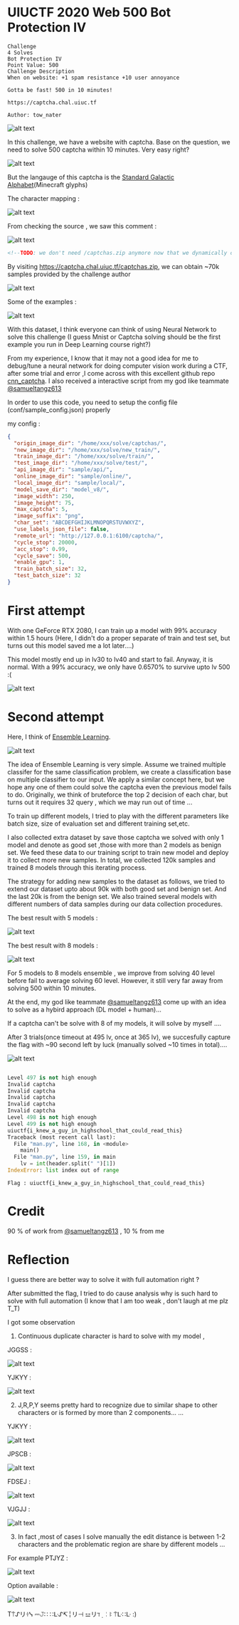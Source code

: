 # UIUCTF 2020 Web 500 Bot Protection IV

```
Challenge
4 Solves
Bot Protection IV
Point Value: 500
Challenge Description
When on website: +1 spam resistance +10 user annoyance

Gotta be fast! 500 in 10 minutes!

https://captcha.chal.uiuc.tf

Author: tow_nater

```

![alt text](chall.jpg)

In this challenge, we have a website with captcha. Base on the question, we need to solve 500 captcha within 10 minutes. Very easy right? 

![alt text](mainpage.jpg)

But the langauge of this captcha is the [Standard Galactic Alphabet](https://minecraft.gamepedia.com/Enchanting_Table#Standard_Galactic_Alphabet)(Minecraft glyphs)

The character mapping : 

![alt text](charset.jpg)

From checking the source , we saw this comment : 

![alt text](comment.jpg)


```html
<!--TODO: we don't need /captchas.zip anymore now that we dynamically create captchas. We should delete this file.-->
```

By visiting https://captcha.chal.uiuc.tf/captchas.zip, we can obtain ~70k samples provided by the challenge author 

![alt text](unzip.jpg)


Some of the examples : 

![alt text](UZNXF_54629.png)

With this dataset, I think everyone can think of using Neural Network to solve this challenge (I guess Mnist or Captcha solving should be the first example you run in Deep Learning course right?)

From my experience, I know that it may not a good idea for me to debug/tune a neural network for doing computer vision work during a CTF, after some trial and error ,I come across with this excellent github repo [cnn_captcha](https://github.com/nickliqian/cnn_captcha). I also received a interactive script from my god like teammate [@samueltangz613](https://twitter.com/samueltangz613)

In order to use this code, you need to setup the config file (conf/sample_config.json) properly 

my config : 

```json
{
  "origin_image_dir": "/home/xxx/solve/captchas/",
  "new_image_dir": "/home/xxx/solve/new_train/",
  "train_image_dir": "/home/xxx/solve/train/",
  "test_image_dir": "/home/xxx/solve/test/",
  "api_image_dir": "sample/api/",
  "online_image_dir": "sample/online/",
  "local_image_dir": "sample/local/",
  "model_save_dir": "model_v8/",
  "image_width": 250,
  "image_height": 75,
  "max_captcha": 5,
  "image_suffix": "png",
  "char_set": "ABCDEFGHIJKLMNOPQRSTUVWXYZ",
  "use_labels_json_file": false,
  "remote_url": "http://127.0.0.1:6100/captcha/",
  "cycle_stop": 20000,
  "acc_stop": 0.99,
  "cycle_save": 500,
  "enable_gpu": 1,
  "train_batch_size": 32,
  "test_batch_size": 32
}


```

# First attempt 

With one GeForce RTX 2080, I can train up a model with 99% accuracy within 1.5 hours (Here, I didn't do a proper separate of train and test set, but turns out this model saved me a lot later....) 

This model mostly end up in lv30 to lv40 and start to fail. Anyway, it is normal. With a 99% accuracy, we only have 0.6570% to survive upto lv 500 :( 

![alt text](model1.jpg)


# Second attempt 

Here, I think of [Ensemble Learning](https://en.wikipedia.org/wiki/Ensemble_learning). 

![alt text](ensemble_learning.jpg)

The idea of Ensemble Learning is very simple. Assume we trained multiple classifer for the same classification problem, we create a classification base on multiple classifier to our input. We apply a similar concept here, but we hope any one of them could solve the captcha even the previous model fails to do. Originally, we think of bruteforce the top 2 decision of each char, but turns out it requires 32 query , which we may run out of time ... 

To train up different models, I tried to play with the different parameters like batch size, size of evaluation set and different training set,etc. 

I also collected extra dataset by save those captcha we solved with only 1 model and denote as good set ,those with more than 2 models as benign set. We feed these data to our training script to train new model and deploy it to collect more new samples. In total, we collected 120k samples and trained 8 models through this iterating process. 

The strategy for adding new samples to the dataset as follows, we tried to extend our dataset upto about 90k with both good set and benign set. And the last 20k is from the benign set. We also trained several models with different numbers of data samples during our data collection procedures. 


The best result with 5 models : 

![alt text](lv169.jpg)

The best result with 8 models : 

![alt text](lv225.jpg)

For 5 models to 8 models ensemble , we improve from solving 40 level before fail to average solving 60 level. However, it still very far away from solving 500 within 10 minutes.

At the end, my god like teammate [@samueltangz613](https://twitter.com/samueltangz613) come up with an idea to solve as a hybird approach (DL model + human)...

If a captcha can't be solve with 8 of my models, it will solve by myself .... 

After 3 trials(once timeout at 495 lv, once at 365 lv), we succesfully capture the flag with ~90 second left by luck (manually solved ~10 times in total).... 


![alt text](solved.jpg)

```python

Level 497 is not high enough
Invalid captcha
Invalid captcha
Invalid captcha
Invalid captcha
Invalid captcha
Level 498 is not high enough
Level 499 is not high enough
uiuctf{i_knew_a_guy_in_highschool_that_could_read_this}
Traceback (most recent call last):
  File "man.py", line 168, in <module>
    main()
  File "man.py", line 159, in main
    lv = int(header.split(" ")[1])
IndexError: list index out of range

```

```
Flag : uiuctf{i_knew_a_guy_in_highschool_that_could_read_this}
```

# Credit 

90 % of work from [@samueltangz613](https://twitter.com/samueltangz613) , 10 % from me 


# Reflection 

I guess there are better way to solve it with full automation right ? 

After submitted the flag, I tried to do cause analysis why is such hard to solve with full automation (I know that I am too weak , don't laugh at me plz T_T)

I got some observation 

1. Continuous duplicate character is hard to solve with my model , 

JGGSS :

![alt text](JGGSS.png)

YJKYY :

![alt text](YJKYY.png)


2. J,R,P,Y seems pretty hard to recognize due to similar shape to other characters or is formed by more than 2 components... ... 

YJKYY :

![alt text](YJKYY.png)

JPSCB :

![alt text](JPSCB.png)

FDSEJ : 

![alt text](FDSEJ.png)

VJGJJ : 

![alt text](VJGJJ.png)

3. In fact ,most of cases I solve manually the edit distance is between 1-2 characters and the problematic region are share by different models ... 

For example PTJYZ : 

![alt text](PTJYZ.png)

Option available : 

![alt text](failure.jpg)


T⍑ᔑリꖌᓭ ⎓𝙹∷ ∷ᒷᔑ↸╎リ⊣ ⚍リℸ ̣ ╎ꖎ ⍑ᒷ∷ᒷ :) 

